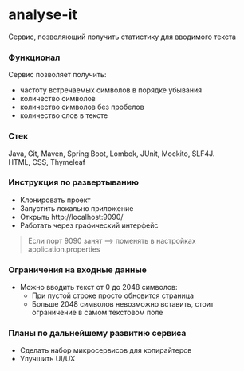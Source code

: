 # analyse-it
Сервис, позволяющий получить статистику для вводимого текста

### Функционал
Сервис позволяет получить:
- частоту встречаемых символов в порядке убывания
- количество символов
- количество символов без пробелов
- количество слов в тексте

### Стек
Java, Git, Maven, Spring Boot, Lombok, JUnit, Mockito, SLF4J. \
HTML, CSS, Thymeleaf

### Инструкция по развертыванию
- Клонировать проект
- Запустить локально приложение
- Открыть http://localhost:9090/
- Работать через графический интерфейс

>Если порт 9090 занят --> поменять в настройках application.properties

### Ограничения на входные данные
- Можно вводить текст от 0 до 2048 символов:
    - При пустой строке просто обновится страница
    - Больше 2048 символов невозможно вставить, стоит ограничение в самом текстовом поле

### Планы по дальнейшему развитию сервиса
- Сделать набор микросервисов для копирайтеров
- Улучшить UI/UX